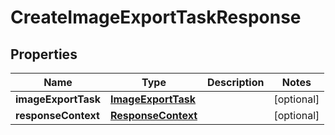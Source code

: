 

# CreateImageExportTaskResponse


## Properties

| Name | Type | Description | Notes |
|------------ | ------------- | ------------- | -------------|
|**imageExportTask** | [**ImageExportTask**](ImageExportTask.md) |  |  [optional] |
|**responseContext** | [**ResponseContext**](ResponseContext.md) |  |  [optional] |



